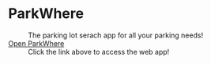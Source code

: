 # ParkWhere
<dl>
  <dd>The parking lot serach app for all your parking needs! </dd>
  <dt><a href="https://parkwhere.netlify.app">Open ParkWhere</a></dt>
  <dd>Click the link above to access the web app! </dd>
</dl>
